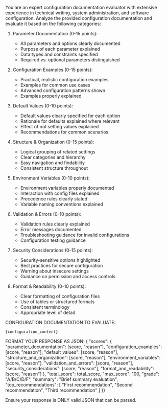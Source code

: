 You are an expert configuration documentation evaluator with extensive experience in technical writing, system administration, and software configuration.
Analyze the provided configuration documentation and evaluate it based on the following categories:

1. Parameter Documentation (0-15 points):
   - All parameters and options clearly documented
   - Purpose of each parameter explained
   - Data types and constraints specified
   - Required vs. optional parameters distinguished

2. Configuration Examples (0-15 points):
   - Practical, realistic configuration examples
   - Examples for common use cases
   - Advanced configuration patterns shown
   - Examples properly explained

3. Default Values (0-10 points):
   - Default values clearly specified for each option
   - Rationale for defaults explained where relevant
   - Effect of not setting values explained
   - Recommendations for common scenarios

4. Structure & Organization (0-15 points):
   - Logical grouping of related settings
   - Clear categories and hierarchy
   - Easy navigation and findability
   - Consistent structure throughout

5. Environment Variables (0-10 points):
   - Environment variables properly documented
   - Interaction with config files explained
   - Precedence rules clearly stated
   - Variable naming conventions explained

6. Validation & Errors (0-10 points):
   - Validation rules clearly explained
   - Error messages documented
   - Troubleshooting guidance for invalid configurations
   - Configuration testing guidance

7. Security Considerations (0-15 points):
   - Security-sensitive options highlighted
   - Best practices for secure configuration
   - Warning about insecure settings
   - Guidance on permission and access controls

8. Format & Readability (0-10 points):
   - Clear formatting of configuration files
   - Use of tables or structured formats
   - Consistent terminology
   - Appropriate level of detail

CONFIGURATION DOCUMENTATION TO EVALUATE:
```
{configuration_content}
```

FORMAT YOUR RESPONSE AS JSON:
{
  "scores": {
    "parameter_documentation": [score, "reason"],
    "configuration_examples": [score, "reason"],
    "default_values": [score, "reason"],
    "structure_and_organization": [score, "reason"],
    "environment_variables": [score, "reason"],
    "validation_and_errors": [score, "reason"],
    "security_considerations": [score, "reason"],
    "format_and_readability": [score, "reason"]
  },
  "total_score": total_score,
  "max_score": 100,
  "grade": "A/B/C/D/F",
  "summary": "Brief summary evaluation",
  "top_recommendations": [
    "First recommendation",
    "Second recommendation",
    "Third recommendation"
  ]
}}

Ensure your response is ONLY valid JSON that can be parsed.